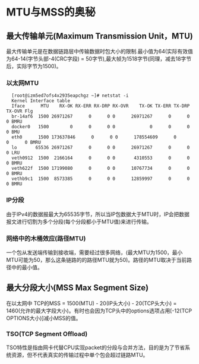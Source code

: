 # MTU与MSS的奥秘


## 最大传输单元(Maximum Transmission Unit，MTU)
最大传输单元是在数据链路层中传输数据时包大小的限制.最小值为64(实际有效值为64-14(字节头部-4(CRC字段) = 50字节),最大帧为1518字节(同理，减去18字节后，实际字节为1500)。
### 以太网MTU
  ```
    [root@izm5ed7ofs4x2935eapchgz ~]# netstat -i
    Kernel Interface table
    Iface      MTU    RX-OK RX-ERR RX-DRP RX-OVR    TX-OK TX-ERR TX-DRP TX-OVR Flg
    br-14af6  1500 26971267      0      0 0      26971267      0      0      0 BMRU
    docker0   1500        0      0      0 0             0      0      0      0 BMU
    eth0      1500 173637846      0      0 0      178554609      0      0      0 BMRU
    lo       65536 26971267      0      0 0      26971267      0      0      0 LRU
    veth0912  1500  2166164      0      0 0       4310553      0      0      0 BMRU
    veth622f  1500 17199080      0      0 0      10767734      0      0      0 BMRU
    vethb9c1  1500  8573385      0      0 0      12859997      0      0      0 BMRU
  ```
### IP分段
由于IPv4的数据报最大为65535字节，所以当IP包数据大于MTU时，IP会把数据报文进行切割为多个分段(每个分段都小于MTU值)来进行传输。    

### 网络中的木桶效应(路径MTU)
一个包从发送端传输到接收端，需要经过很多网络，(最大MTU为1500，最小MTU可能为50，那么这条链路的的路径MTU就为50)。路径的MTU取决于当前路径中的最小值。


## 最大分段大小(MSS Max Segment Size)
在以太网中 TCP的MSS = 1500(MTU) - 20(IP头大小) - 20(TCP头大小) = 1460(允许的最大字段大小)。有时也会因为TCP头中的options选项占用[-12(TCP OPTIONS大小)]减小MSS的值。

### TSO(TCP Segment Offload)
TSO特性是指由网卡代替CPU实现packet的分段与合并方法，目的是为了节省系统资源，但不代表真实的传输过程中单个包会超过链路MTU。